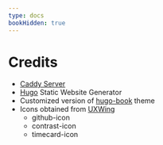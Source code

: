 ```yaml
---
type: docs
bookHidden: true
---
```


# Credits

* [Caddy Server](https://caddyserver.com)
* [Hugo](https://gohugo.io) Static Website Generator
* Customized version of [hugo-book](https://github.com/alex-shpak/hugo-book) theme
* Icons obtained from [UXWing](https://uxwing.com)
    * github-icon
    * contrast-icon
    * timecard-icon